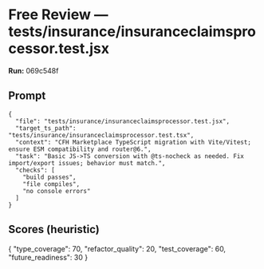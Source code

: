 # Free Review — tests/insurance/insuranceclaimsprocessor.test.jsx

**Run:** 069c548f

## Prompt

```
{
  "file": "tests/insurance/insuranceclaimsprocessor.test.jsx",
  "target_ts_path": "tests/insurance/insuranceclaimsprocessor.test.tsx",
  "context": "CFH Marketplace TypeScript migration with Vite/Vitest; ensure ESM compatibility and router@6.",
  "task": "Basic JS->TS conversion with @ts-nocheck as needed. Fix import/export issues; behavior must match.",
  "checks": [
    "build passes",
    "file compiles",
    "no console errors"
  ]
}
```

## Scores (heuristic)

{
  "type_coverage": 70,
  "refactor_quality": 20,
  "test_coverage": 60,
  "future_readiness": 30
}
